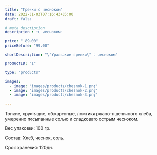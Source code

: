 ```yaml
---
title: "Гренки с чесноком"
date: 2022-01-03T07:16:43+05:00
draft: false

# meta description
description : "С чесноком"

price: " 89.00"
priceBefore: "99.00"

shortDescription: "\"Уральские гренки\" с чесноком"

productID: "1"

type: "products"

images:
  - image: "images/products/chesnok-1.png"
  - image: "images/products/chesnok-2.png"
  - image: "images/products/chesnok-3.png"
  
---
```


Тонкие, хрустящие, обжаренные, ломтики ржано-пшеничного хлеба, умеренно посыпанные солью и сладковато острым чесноком.

Вес упаковки: 100 гр.

Состав: Хлеб, чеснок, соль.

Срок хранения: 120дн.
